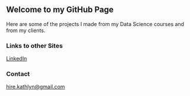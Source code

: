 ## Welcome to my GitHub Page

Here are some of the projects I made from my Data Science courses and from my clients.

### Links to other Sites

[LinkedIn](https://www.linkedin.com/in/jade-cacho/)

### Contact

hire.kathlyn@gmail.com
